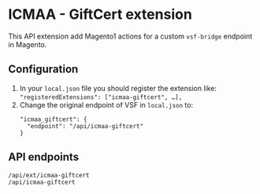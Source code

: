 # ICMAA - GiftCert extension

This API extension add Magento1 actions for a custom `vsf-bridge` endpoint in Magento.

## Configuration

1. In your `local.json` file you should register the extension like:
   `"registeredExtensions": ["icmaa-giftcert", …],`
2. Change the original endpoint of VSF in `local.json` to:
   ```
   "icmaa_giftcert": {
     "endpoint": "/api/icmaa-giftcert"
   }
   ```

## API endpoints
```
/api/ext/icmaa-giftcert
/api/icmaa-giftcert
```
